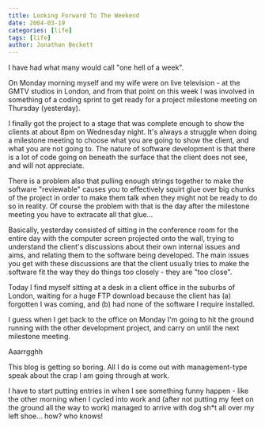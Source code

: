 ```yaml
---
title: Looking Forward To The Weekend
date: 2004-03-19
categories: [life]
tags: [life]
author: Jonathan Beckett
---
```


I have had what many would call "one hell of a week".

On Monday morning myself and my wife were on live television - at the GMTV studios in London, and from that point on this week I was involved in something of a coding sprint to get ready for a project milestone meeting on Thursday (yesterday).

I finally got the project to a stage that was complete enough to show the clients at about 8pm on Wednesday night. It's always a struggle when doing a milestone meeting to choose what you are going to show the client, and what you are not going to. The nature of software development is that there is a lot of code going on beneath the surface that the client does not see, and will not appreciate.

There is a problem also that pulling enough strings together to make the software "reviewable" causes you to effectively squirt glue over big chunks of the project in order to make them talk when they might not be ready to do so in reality. Of course the problem with that is the day after the milestone meeting you have to extracate all that glue...

Basically, yesterday consisted of sitting in the conference room for the entire day with the computer screen projected onto the wall, trying to understand the client's discussions about their own internal issues and aims, and relating them to the software being developed. The main issues you get with these discussions are that the client usually tries to make the software fit the way they do things too closely - they are "too close".

Today I find myself sitting at a desk in a client office in the suburbs of London, waiting for a huge FTP download because the client has (a) forgotten I was coming, and (b) had none of the software I require installed.

I guess when I get back to the office on Monday I'm going to hit the ground running with the other development project, and carry on until the next milestone meeting.

Aaarrgghh

This blog is getting so boring. All I do is come out with management-type speak about the crap I am going through at work.

I have to start putting entries in when I see something funny happen - like the other morning when I cycled into work and (after not putting my feet on the ground all the way to work) managed to arrive with dog sh*t all over my left shoe... how? who knows!